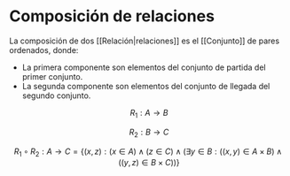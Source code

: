 # Composición de relaciones

La composición de dos [[Relación|relaciones]] es el [[Conjunto]] de pares ordenados, donde:

- La primera componente son elementos del conjunto de partida del primer conjunto.
- La segunda componente son elementos del conjunto de llegada del segundo conjunto.

$$
R_1: A \rightarrow B
$$

$$
R_2: B \rightarrow C
$$

$$
R_1 \circ R_2: A \rightarrow C = \{ (x,z): (x \in A) \land (z \in C) \land (\exists y \in B: ((x,y) \in A \times B) \land ((y,z) \in B \times C)) \}
$$
